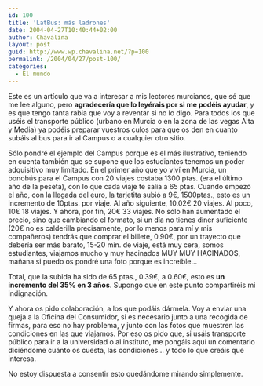 ```yaml
---
id: 100
title: 'LatBus: más ladrones'
date: 2004-04-27T10:40:44+02:00
author: Chavalina
layout: post
guid: http://www.wp.chavalina.net/?p=100
permalink: /2004/04/27/post-100/
categories:
  - El mundo
---
```

Este es un art&iacute;culo que va a interesar a mis lectores murcianos, que sé que me lee alguno, pero **agradecer&iacute;a que lo leyérais por si me podéis ayudar**, y es que tengo tanta rabia que voy a reventar si no lo digo. Para todos los que uséis el transporte p&uacute;blico (urbano en Murcia o en la zona de las vegas Alta y Media) ya podéis preparar vuestros culos para que os den en cuanto subáis al bus para ir al Campus o a cualquier otro sitio.

Sólo pondré el ejemplo del Campus porque es el más ilustrativo, teniendo en cuenta también que se supone que los estudiantes tenemos un poder adquisitivo muy limitado. En el primer a&ntilde;o que yo viv&iacute; en Murcia, un bonob&uacute;s para el Campus con 20 viajes costaba 1300 ptas. (era el &uacute;ltimo a&ntilde;o de la peseta), con lo que cada viaje te sal&iacute;a a 65 ptas. Cuando empezó el a&ntilde;o, con la llegada del euro, la tarjetita subió a 9&euro;, 1500ptas., esto es un incremento de 10ptas. por viaje. Al a&ntilde;o siguiente, 10.02&euro; 20 viajes. Al poco, 10&euro; 18 viajes. Y ahora, por fin, 20&euro; 33 viajes. No sólo han aumentado el precio, sino que cambiando el formato, si un d&iacute;a no tienes diner suficiente (20&euro; no es calderilla precisamente, por lo menos para m&iacute; y mis compa&ntilde;eros) tendrás que comprar el billete, 0.90&euro;, por un trayecto que deber&iacute;a ser más barato, 15-20 min. de viaje, está muy cera, somos estudiantes, viajamos mucho y muy hacinados MUY MUY HACINADOS, ma&ntilde;ana si puedo os pondré una foto porque es incre&iacute;ble… 

Total, que la subida ha sido de 65 ptas., 0.39&euro;, a 0.60&euro;, esto es **un incremento del 35% en 3 a&ntilde;os**. Supongo que en este punto compartiréis mi indignación.

Y ahora os pido colaboración, a los que podáis dármela. Voy a enviar una queja a la Oficina del Consumidor, si es necesario junto a una recogida de firmas, para eso no hay problema, y junto con las fotos que muestren las condiciones en las que viajamos. Por eso os pido que, si usáis transporte p&uacute;blico para ir a la universidad o al instituto, me pongáis aqu&iacute; un comentario diciéndome cuánto os cuesta, las condiciones… y todo lo que creáis que interesa.

No estoy dispuesta a consentir esto quedándome mirando simplemente.